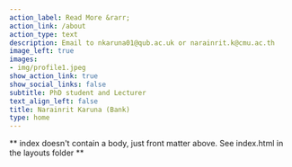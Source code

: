```yaml
---
action_label: Read More &rarr;
action_link: /about
action_type: text
description: Email to nkaruna01@qub.ac.uk or narainrit.k@cmu.ac.th
image_left: true
images:
- img/profile1.jpeg
show_action_link: true
show_social_links: false
subtitle: PhD student and Lecturer
text_align_left: false
title: Narainrit Karuna (Bank)
type: home
---
```


** index doesn't contain a body, just front matter above.
See index.html in the layouts folder **
